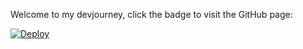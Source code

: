 Welcome to my devjourney, click the badge to visit the GitHub page:


[![Deploy](https://img.shields.io/github/deployments/Druaka/devjourney/github-pages?label=github%20pages)](https://druaka.github.io/devjourney/)

